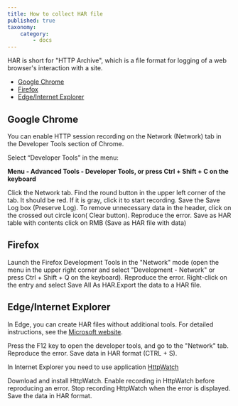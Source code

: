 ```yaml
---
title: How to collect HAR file
published: true
taxonomy:
    category:
        - docs
---
```


HAR is short for "HTTP Archive", which is a file format for logging of a web browser's interaction with a site.


* [Google Chrome](#Chrome)
* [Firefox](#Firefox)
* [Edge/Internet Explorer](#Explorer)


<a id="Chrome"></a>
## Google Chrome

You can enable HTTP session recording on the Network (Network) tab in the Developer Tools section of Chrome.

Select “Developer Tools” in the menu:

 **Menu - Advanced Tools - Developer Tools, or press Ctrl + Shift + C on the keyboard**

Click the Network tab.
Find the round button in the upper left corner of the tab. It should be red. If it is gray, click it to start recording.
Save the Save Log box (Preserve Log).
To remove unnecessary data in the header, click on the crossed out circle icon( Clear button). 
Reproduce the error.
Save as HAR table with contents click on RMB (Save as HAR file with data)

<a id="Firefox"></a>
## Firefox

Launch the Firefox Development Tools in the "Network" mode (open the menu in the upper right corner and select "Development - Network" or press Ctrl + Shift + Q on the keyboard).
Reproduce the error.
Right-click on the entry and select Save All As HAR.Export the data to a HAR file.

<a id="Explorer"></a>
## Edge/Internet Explorer

In Edge, you can create HAR files without additional tools. For detailed instructions, see the [Microsoft website](https://docs.microsoft.com/microsoft-edge/devtools-guide/network).

Press the F12 key to open the developer tools, and go to the "Network" tab.
Reproduce the error.
Save data in HAR format (CTRL + S).

In Internet Explorer you need to use application [HttpWatch](https://www.httpwatch.com/)

Download and install HttpWatch.
Enable recording in HttpWatch before reproducing an error.
Stop recording HttpWatch when the error is displayed.
Save the data in HAR format.





